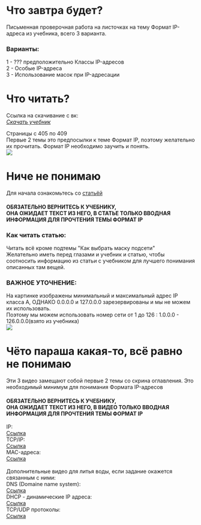 # Что завтра будет?
Письменная проверочная работа на листочках на тему Формат IP-адреса из учебника, всего 3 варианта.  
<h3>Варианты:</h3>
1 - ??? предположительно Классы IP-адресов  <br/>
2 - Особые IP-адреса  <br/>
3 - Использование масок при IP-адресации  <br/>

# Что читать?
Ссылка на скачивание с вк:  <br/>
<a href="https://vk.com/doc320247948_657002202?hash=sCsTegnZil9tZwczq6ZGbKrPnCN34ZhBOuZuifKXFw0&dl=mTqxkoPLEKSwXxy4vltVpJTwDUMNlAM9OMAogzBLRwg">*Скачать учебник*</a>  <br/>

Страницы с 405 по 409  
Первые 2 темы это предпосылки к теме Формат IP, поэтому желательно их прочитать. Формат IP необходимо заучить и понять.  <br/>
<img src="https://user-images.githubusercontent.com/101831135/225669793-795afe4d-43d7-4a5d-8827-48ad6ed1ad3c.png" />
# Ниче не понимаю
Для начала ознакомьтесь со <a href="https://skillbox.ru/media/code/chto-takoe-ipadres-i-maska-podseti-i-zachem-oni-nuzhny/">статьёй</a>  <br/>
<h4>ОБЯЗАТЕЛЬНО ВЕРНИТЕСЬ К УЧЕБНИКУ,<br/> ОНА ОЖИДАЕТ ТЕКСТ ИЗ НЕГО, В СТАТЬЕ ТОЛЬКО ВВОДНАЯ ИНФОРМАЦИЯ ДЛЯ ПРОЧТЕНИЯ ТЕМЫ ФОРМАТ IP</h4>

<h3>Как читать статью:</h3>
Читать всё кроме подтемы "Как выбрать маску подсети"  <br/>
Желательно иметь перед глазами и учебник и статью, чтобы соотносить информацию из статьи с учебником для лучшего понимания описанных там вещей.  <br/>

<h3>ВАЖНОЕ УТОЧНЕНИЕ:</h3>
На картинке изображены минимальный и максимальный адрес IP класса A, ОДНАКО 0.0.0.0 и 127.0.0.0 зарезервированы и мы не можем их использовать.<br/>Поэтому мы можем использовать номер сети от 1 до 126 : 1.0.0.0 - 126.0.0.0(взято из учебника)<br/>
<img src="https://user-images.githubusercontent.com/101831135/225680281-bea2c0ec-40b8-4e71-8597-b32c12204aba.png">

# Чёто параша какая-то, всё равно не понимаю
Эти 3 видео замещают собой первые 2 темы со скрина оглавления. Это необходимый минимум для понимания Формата IP-адресов  
<h4>ОБЯЗАТЕЛЬНО ВЕРНИТЕСЬ К УЧЕБНИКУ,<br/> ОНА ОЖИДАЕТ ТЕКСТ ИЗ НЕГО, В ВИДЕО ТОЛЬКО ВВОДНАЯ ИНФОРМАЦИЯ ДЛЯ ПРОЧТЕНИЯ ТЕМЫ ФОРМАТ IP</h4>
IP:  <br/>
<a href="https://www.youtube.com/watch?v=2I1HnSN1H9o&t=179s">Ссылка</a>  <br/>
TCP/IP:  <br/>
<a href="https://www.youtube.com/watch?v=6tFGoiok0u8">Ссылка</a>  <br/>
MAC-адреса:  <br/>
<a href="https://www.youtube.com/watch?v=C3Ma_QH_-_o">Ссылка</a>  <br/>
  <br/>
Дополнительные видео для литья воды, если задание окажется связанным с ними:  <br/>
DNS (Domaine name system):  <br/>
<a href="https://www.youtube.com/watch?v=t2NMbSarXC4">Ссылка</a>  <br/>
DHCP - динамические IP адреса:  <br/>
<a href="https://www.youtube.com/watch?v=XPRYaGCkXJ8">Ссылка</a>  <br/>
TCP/UDP протоколы:  <br/>
<a href="https://www.youtube.com/watch?v=yMSJKBQINAc">Ссылка</a>  <br/>
